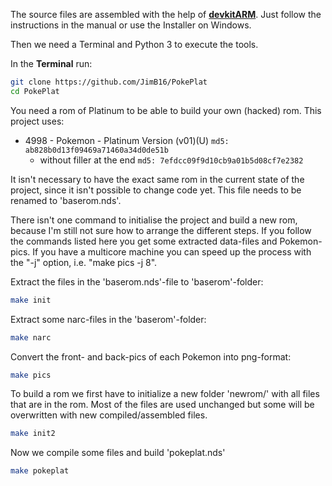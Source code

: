 The source files are assembled with the help of [**devkitARM**](http://devkitpro.org/wiki/Getting_Started/devkitARM).
Just follow the instructions in the manual or use the Installer on Windows.

Then we need a Terminal and Python 3 to execute the tools.

In the **Terminal** run:

```bash
git clone https://github.com/JimB16/PokePlat
cd PokePlat
```

You need a rom of Platinum to be able to build your own (hacked) rom. This project uses:

* 4998 - Pokemon - Platinum Version (v01)(U) `md5: ab828b0d13f09469a71460a34d0de51b`
  * without filler at the end `md5: 7efdcc09f9d10cb9a01b5d08cf7e2382`

It isn't necessary to have the exact same rom in the current state of the project, since it isn't possible to change code yet.
This file needs to be renamed to 'baserom.nds'.


There isn't one command to initialise the project and build a new rom, because I'm still not sure how to arrange the different steps. If you follow the commands listed here you get some extracted data-files and Pokemon-pics. If you have a multicore machine you can speed up the process with the "-j" option, i.e. "make pics -j 8".

Extract the files in the 'baserom.nds'-file to 'baserom'-folder:

```bash
make init
```

Extract some narc-files in the 'baserom'-folder:

```bash
make narc
```

Convert the front- and back-pics of each Pokemon into png-format:

```bash
make pics
```

To build a rom we first have to initialize a new folder 'newrom/' with all files that are in the rom. Most of the files are used unchanged but some will be overwritten with new compiled/assembled files.

```bash
make init2
```

Now we compile some files and build 'pokeplat.nds'

```bash
make pokeplat
```
